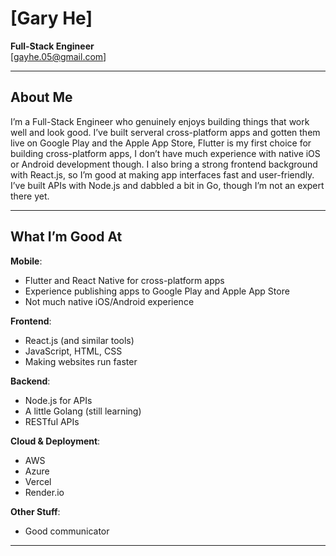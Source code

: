 # [Gary He]

**Full-Stack Engineer**  
[gayhe.05@gmail.com] 

---

## About Me
I’m a Full-Stack Engineer who genuinely enjoys building things that work well and look good. I’ve built serveral cross-platform apps and gotten them live on Google Play and the Apple App Store,  Flutter is my first choice for building cross-platform apps, I don’t have much experience with native iOS or Android development though. I also bring a strong frontend background with React.js, so I’m good at making app interfaces fast and user-friendly. I’ve built APIs with Node.js and dabbled a bit in Go, though I’m not an expert there yet.

---

## What I’m Good At
**Mobile**:  
  - Flutter and React Native for cross-platform apps  
  - Experience publishing apps to Google Play and Apple App Store  
  - Not much native iOS/Android experience

**Frontend**:  
  - React.js (and similar tools)  
  - JavaScript, HTML, CSS  
  - Making websites run faster

**Backend**:  
  - Node.js for APIs  
  - A little Golang (still learning)  
  - RESTful APIs

**Cloud & Deployment**:  
  - AWS  
  - Azure  
  - Vercel  
  - Render.io
 
**Other Stuff**:  
  - Good communicator 
---
